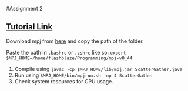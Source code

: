 #Assignment 2

## [Tutorial Link](https://www.youtube.com/watch?v=wQJYLWPsyqI)

Download mpj from [here](https://sourceforge.net/projects/mpjexpress/) and copy the path of the folder.

Paste the path in `.bashrc` or `.zshrc` like so:
`export $MPJ_HOME=/home/flashblaze/Programming/mpj-v0_44`

1. Compile using `javac -cp $MPJ_HOME/lib/mpj.jar ScatterGather.java`
2. Run using `$MPJ_HOME/bin/mpjrun.sh -np 4 ScatterGather`
3. Check system resources for CPU usage.
